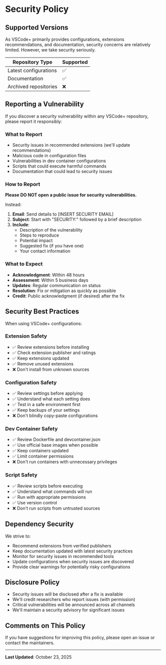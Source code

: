 # Security Policy

## Supported Versions

As VSCode+ primarily provides configurations, extensions recommendations, and documentation, security concerns are relatively limited. However, we take security seriously.

| Repository Type | Supported |
| --------------- | --------- |
| Latest configurations | ✅ |
| Documentation | ✅ |
| Archived repositories | ❌ |

## Reporting a Vulnerability

If you discover a security vulnerability within any VSCode+ repository, please report it responsibly:

### What to Report

- Security issues in recommended extensions (we'll update recommendations)
- Malicious code in configuration files
- Vulnerabilities in dev container configurations
- Scripts that could execute harmful commands
- Documentation that could lead to security issues

### How to Report

**Please DO NOT open a public issue for security vulnerabilities.**

Instead:

1. **Email**: Send details to [INSERT SECURITY EMAIL]
2. **Subject**: Start with "SECURITY:" followed by a brief description
3. **Include**:
   - Description of the vulnerability
   - Steps to reproduce
   - Potential impact
   - Suggested fix (if you have one)
   - Your contact information

### What to Expect

- **Acknowledgment**: Within 48 hours
- **Assessment**: Within 5 business days
- **Updates**: Regular communication on status
- **Resolution**: Fix or mitigation as quickly as possible
- **Credit**: Public acknowledgment (if desired) after the fix

## Security Best Practices

When using VSCode+ configurations:

### Extension Safety

- ✅ Review extensions before installing
- ✅ Check extension publisher and ratings
- ✅ Keep extensions updated
- ✅ Remove unused extensions
- ❌ Don't install from unknown sources

### Configuration Safety

- ✅ Review settings before applying
- ✅ Understand what each setting does
- ✅ Test in a safe environment first
- ✅ Keep backups of your settings
- ❌ Don't blindly copy-paste configurations

### Dev Container Safety

- ✅ Review Dockerfile and devcontainer.json
- ✅ Use official base images when possible
- ✅ Keep containers updated
- ✅ Limit container permissions
- ❌ Don't run containers with unnecessary privileges

### Script Safety

- ✅ Review scripts before executing
- ✅ Understand what commands will run
- ✅ Run with appropriate permissions
- ✅ Use version control
- ❌ Don't run scripts from untrusted sources

## Dependency Security

We strive to:

- Recommend extensions from verified publishers
- Keep documentation updated with latest security practices
- Monitor for security issues in recommended tools
- Update configurations when security issues are discovered
- Provide clear warnings for potentially risky configurations

## Disclosure Policy

- Security issues will be disclosed after a fix is available
- We'll credit researchers who report issues (with permission)
- Critical vulnerabilities will be announced across all channels
- We'll maintain a security advisory for significant issues

## Comments on This Policy

If you have suggestions for improving this policy, please open an issue or contact the maintainers.

---

**Last Updated**: October 23, 2025
